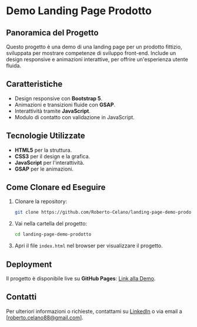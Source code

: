# Demo Landing Page Prodotto

## Panoramica del Progetto
Questo progetto è una demo di una landing page per un prodotto fittizio, sviluppata per mostrare competenze di sviluppo front-end. Include un design responsive e animazioni interattive, per offrire un'esperienza utente fluida.

## Caratteristiche
- Design responsive con **Bootstrap 5**.
- Animazioni e transizioni fluide con **GSAP**.
- Interattività tramite **JavaScript**.
- Modulo di contatto con validazione in JavaScript.

## Tecnologie Utilizzate
- **HTML5** per la struttura.
- **CSS3** per il design e la grafica.
- **JavaScript** per l'interattività.
- **GSAP** per le animazioni.

## Come Clonare ed Eseguire
1. Clonare la repository:
    ```bash
    git clone https://github.com/Roberto-Celano/landing-page-demo-prodotto.git
    ```
2. Vai nella cartella del progetto:
    ```bash
    cd landing-page-demo-prodotto
    ```
3. Apri il file `index.html` nel browser per visualizzare il progetto.

## Deployment
Il progetto è disponibile live su **GitHub Pages**: [Link alla Demo](https://roberto-celano.github.io/landing-page-demo-prodotto/).

## Contatti
Per ulteriori informazioni o richieste, contattami su [LinkedIn](https://linkedin.com/in/roberto-celano) o via email a [roberto.celano88@gmail.com].

